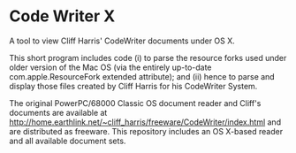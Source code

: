 Code Writer X
=============

A tool to view Cliff Harris' CodeWriter documents under OS X.

This short program includes code (i) to parse the resource forks used under older version of the Mac OS (via the entirely up-to-date com.apple.ResourceFork extended attribute); and (ii) hence to parse and display those files created by Cliff Harris for his CodeWriter System.

The original PowerPC/68000 Classic OS document reader and Cliff's documents are available at http://home.earthlink.net/~cliff_harris/freeware/CodeWriter/index.html and are distributed as freeware. This repository includes an OS X-based reader and all available document sets.